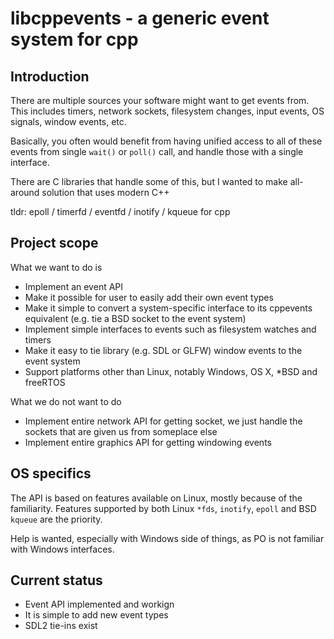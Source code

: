libcppevents - a generic event system for cpp
=============================================

Introduction
------------
There are multiple sources your software might want to get
events from.  This includes timers, network sockets, filesystem
changes, input events, OS signals, window events, etc.

Basically, you often would benefit from having unified access
to all of these events from single `wait()` or `poll()` call,
and handle those with a single interface.

There are C libraries that handle some of this, but I wanted
to make all-around solution that uses modern C++

tldr: epoll / timerfd / eventfd / inotify / kqueue for cpp

Project scope
-------------
What we want to do is
- Implement an event API
- Make it possible for user to easily add their own event types
- Make it simple to convert a system-specific interface to its
  cppevents equivalent (e.g. tie a BSD socket to the event system)
- Implement simple interfaces to events such as filesystem watches
  and timers
- Make it easy to tie library (e.g. SDL or GLFW) window events to
  the event system
- Support platforms other than Linux, notably Windows, OS X, *BSD
  and freeRTOS
  
What we do not want to do
- Implement entire network API for getting socket, we just handle
  the sockets that are given us from someplace else
- Implement entire graphics API for getting windowing events

OS specifics
------------
The API is based on features available on Linux, mostly because
of the familiarity.  Features supported by both Linux `*fds`,
`inotify`, `epoll` and BSD `kqueue` are the priority.

Help is wanted, especially with Windows side of things, as PO is
not familiar with Windows interfaces.

Current status
--------------

- Event API implemented and workign
- It is simple to add new event types
- SDL2 tie-ins exist

